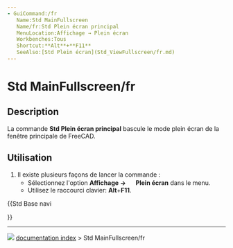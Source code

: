 ```yaml
---
- GuiCommand:/fr
   Name:Std MainFullscreen
   Name/fr:Std Plein écran principal
   MenuLocation:Affichage → Plein écran
   Workbenches:Tous
   Shortcut:**Alt**+**F11**
   SeeAlso:[Std Plein écran](Std_ViewFullscreen/fr.md)
---
```


# Std MainFullscreen/fr

## Description

La commande **Std Plein écran principal** bascule le mode plein écran de la fenêtre principale de FreeCAD.

## Utilisation

1.  Il existe plusieurs façons de lancer la commande :
    -   Sélectionnez l\'option **Affichage → <img src="images/Std_MainFullscreen.svg" width=16px> Plein écran** dans le menu.
    -   Utilisez le raccourci clavier: **Alt**+**F11**.





{{Std Base navi

}}



---
![](images/Right_arrow.png) [documentation index](../README.md) > Std MainFullscreen/fr
